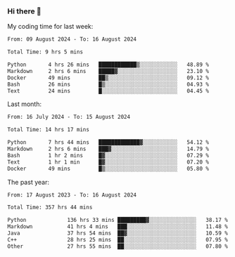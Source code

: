 ### Hi there 👋

My coding time for last week:

<!--START_SECTION:week-->

```txt
From: 09 August 2024 - To: 16 August 2024

Total Time: 9 hrs 5 mins

Python       4 hrs 26 mins   ████████████▒░░░░░░░░░░░░   48.89 %
Markdown     2 hrs 6 mins    █████▓░░░░░░░░░░░░░░░░░░░   23.10 %
Docker       49 mins         ██▒░░░░░░░░░░░░░░░░░░░░░░   09.12 %
Bash         26 mins         █▒░░░░░░░░░░░░░░░░░░░░░░░   04.93 %
Text         24 mins         █░░░░░░░░░░░░░░░░░░░░░░░░   04.45 %
```

<!--END_SECTION:week-->

Last month:

<!--START_SECTION:month-->

```txt
From: 16 July 2024 - To: 15 August 2024

Total Time: 14 hrs 17 mins

Python       7 hrs 44 mins   █████████████▓░░░░░░░░░░░   54.12 %
Markdown     2 hrs 6 mins    ███▓░░░░░░░░░░░░░░░░░░░░░   14.79 %
Bash         1 hr 2 mins     █▓░░░░░░░░░░░░░░░░░░░░░░░   07.29 %
Text         1 hr 1 min      █▓░░░░░░░░░░░░░░░░░░░░░░░   07.20 %
Docker       49 mins         █▒░░░░░░░░░░░░░░░░░░░░░░░   05.80 %
```

<!--END_SECTION:month-->

The past year:

<!--START_SECTION:year-->

```txt
From: 17 August 2023 - To: 16 August 2024

Total Time: 357 hrs 44 mins

Python             136 hrs 33 mins █████████▓░░░░░░░░░░░░░░░   38.17 %
Markdown           41 hrs 4 mins   ███░░░░░░░░░░░░░░░░░░░░░░   11.48 %
Java               37 hrs 54 mins  ██▓░░░░░░░░░░░░░░░░░░░░░░   10.59 %
C++                28 hrs 25 mins  ██░░░░░░░░░░░░░░░░░░░░░░░   07.95 %
Other              27 hrs 55 mins  ██░░░░░░░░░░░░░░░░░░░░░░░   07.80 %
```

<!--END_SECTION:year-->
